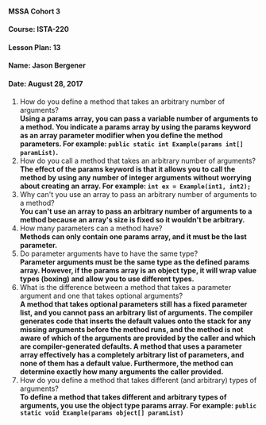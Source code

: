 #### MSSA Cohort 3
#### Course: ISTA-220
#### Lesson Plan: 13
#### Name: Jason Bergener
#### Date: August 28, 2017

1. How do you define a method that takes an arbitrary number of arguments?  
**Using a params array, you can pass a variable number of arguments to a method. You indicate a params array by using the params keyword as an array parameter modifier when you define the method parameters. For example: `public static int Example(params int[] paramList)`.**   
1. How do you call a method that takes an arbitrary number of arguments?  
**The effect of the params keyword is that it allows you to call the method by using any number of integer arguments without worrying about creating an array. For example: `int ex = Example(int1, int2);`**
1. Why can't you use an array to pass an arbitrary number of arguments to a method?  
**You can't use an array to pass an arbitrary number of arguments to a method because an array's size is fixed so it wouldn't be arbitrary.**
1. How many parameters can a method have?  
**Methods can only contain one params array, and it must be the last parameter.**
1. Do parameter arguments have to have the same type?  
**Parameter arguments must be the same type as the defined params array. However, if the params array is an object type, it will wrap value types (boxing) and allow you to use different types.**
1. What is the difference between a method that takes a parameter argument and one that takes optional arguments?  
**A method that takes optional parameters still has a fixed parameter list, and you cannot pass an arbitrary list of arguments. The compiler generates code that inserts the default values onto the stack for any missing arguments before the method runs, and the method is not aware of which of the arguments are provided by the caller and which are compiler-generated defaults. A method that uses a parameter array effectively has a completely arbitrary list of parameters, and none of them has a default value. Furthermore, the method can determine exactly how many arguments the caller provided.**
1. How do you define a method that takes different (and arbitrary) types of arguments?  
**To define a method that takes different and arbitrary types of arguments, you use the object type params array. For example: `public static void Example(params object[] paramList)`**   
